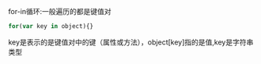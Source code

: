 for-in循环:一般遍历的都是键值对

 ```javascript
 for(var key in object){}
 ```

key是表示的是键值对中的键（属性或方法），object[key]指的是值,key是字符串类型
